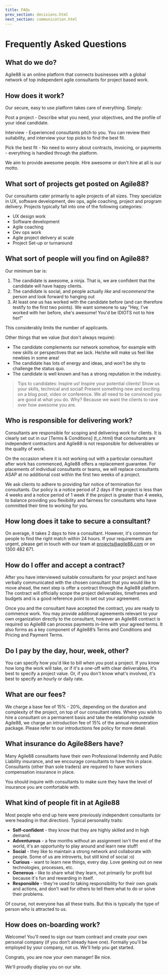 ```yaml
---
title: FAQs
prev_section: decisions.html
next_section: communication.html
---
```


Frequently Asked Questions
=========================

What do we do?
--------------------------

Agile88 is an online platform that connects businesses with a global network of top independent agile consultants for project based work.

How does it work?
-----------------------------

Our secure, easy to use platform takes care of everything. Simply:

Post a project - Describe what you need, your objectives, and the profile of your ideal candidate.

Interview - Experienced consultants pitch to you. You can review their suitability, and interview your top picks to find the best fit.

Pick the best fit - No need to worry about contracts, invoicing, or payments - everything is handled through the platform.

We aim to provide awesome people. Hire awesome or don't hire at all is our motto.


What sort of projects get posted on Agile88?
----------------


Our consultants cater primarily to agile projects of all sizes. They  specialize in UX, software development, dev ops, agile coaching, project and program delivery. Projects typically fall into one of the following categories:

* UX design work
* Software development
* Agile coaching
* Dev ops work
* Agile project delivery at scale
* Project Set-up or turnaround


What sort of people will you find on Agile88?
----------------

Our minimum bar is:

1.  The candidate is awesome, a ninja. That is, we are confident that the candidate will have happy clients.
2.  The candidate is social, and people actually *like* and *recommend* the person and look forward to hanging out 
3.  At least one us has worked with the candidate before (and can therefore testify to the first two points). We want someone to say "Hey, I've worked with her before, she's awesome! You'd be IDIOTS not to hire her!"

This considerably limits the number of applicants.

Other things that we value (but don't always require):

-   The candidate complements our network somehow, for example with new skills or perspectives that we lack. He/she will make us feel like newbies in some area!
-   The candidate has lots of energy and ideas, and won't be shy to challenge the status quo.
-   The candidate is well known and has a strong reputation in the industry.

> Tips to candidates: Inspire us! Inspire your potential clients! Show us your skills, technical and social! Present something new and exciting on a blog post, video or conference. We all need to be convinced you are good at what you do. Why? Because we want the clients to rave over how awesome you are.


Who is responsible for delivering work?
-------------------------------

Consultants are responsible for scoping and delivering work for clients. It is clearly set out in our [Terms & Conditions] (t_c.html) that consultants are independent contractors and Agile88 is not responsible for deliverables or the quality of work.

On the occasion where it is not working out with a particular consultant after work has commenced, Agile88 offers a replacement guarantee. For placements of individual consultants or teams, we will replace consultants ASAP at no additional cost within the first two weeks of a project.

We ask clients to adhere to providing fair notice of termination for consultants. Our policy is a notice period of 2 days if the project is less than 4 weeks and a notice period of 1 week if the project is greater than 4 weeks, to balance providing you flexibility and fairness for consultants who have committed their time to working for you.

How long does it take to secure a consultant?
----------------------------------------

On average, it takes 2 days to hire a consultant. However, it's common for people to find the right match within 24 hours. If your requirements are urgent, please get in touch with our team at projects@agile88.com or on 1300 482 671.


How do I offer and accept a contract?
----------------------------------------

After you have interviewed suitable consultants for your project and have verbally communicated with the chosen consultant that you would like to move ahead, the next step is offer a contract through the Agile88 platform. The contract will officially scope the project deliverables, timeframes and budgets and is a good reference point to set out your agreement. 

Once you and the consultant have accepted the contract, you are ready to commence work. You may provide additional agreements relevant to your own organization directly to the consultant, however an Agile88 contract is required so Agile88 can process payments in-line with your agreed terms. It also forms as a key component of Agile88’s Terms and Conditions and Pricing and Payment Terms.


Do I pay by the day, hour, week, other?
----------------------------------------

You can specify how you'd like to bill when you post a project. If you know how long the work will take, or if it's a one-off with clear deliverables, it's best to specify a project value. Or, if you don't know what's involved, it's best to specify an hourly or daily rate.


What are our fees?
----------------------------------------

We charge a base fee of 15% - 20%, depending on the duration and complexity of the project, on top of our consultant rates. Where you wish to hire a consultant on a permanent basis and take the relationship outside Agile88, we charge an introduction fee of 15% of the annual remuneration package. Please refer to our introductions fee policy for more detail.


What insurance do Agile88ers have?
----------------------------------------

Many Agile88 consultants have their own Professional Indemnity and Public Liability insurance, and we encourage consultants to have this in place. Consultants (other than sole traders) are required to have workers compensation insurance in place.

You should inquire with consultants to make sure they have the level of insurance you are comfortable with.


What kind of people fit in at Agile88
----------------------------------------

Most people who end up here were previously independent consultants (or were heading in that direction). Typical personality traits:

-   **Self-confident** - they know that they are highly skilled and in high demand.
-   **Adventurous** - a few months without an assignment isn't the end of the world, it's an opportunity to play around and learn new stuff!
-   **Social** - they like to maintain a strong network and collaborate with people. Some of us are introverts, but still kind of social :o)
-   **Curious** - want to learn new things, every day. Love geeking out on new technologies, processes, etc.
-   **Generous** - like to share what they learn, not primarily for profit but because it's fun and rewarding in itself.
-   **Responsible** - they're used to taking responsibility for their own goals and actions, and don't wait for others to tell them what to do or solve their problems.

Of course, not everyone has all these traits. But this is typically the type of person who is attracted to us.


How does on-boarding work?
--------------------------

Welcome! You'll need to sign our team contract and create your own personal company (if you don't already have one). Formally you'll be employed by your company, not us. We'll help you get started.

Congrats, you are now your own manager! Be nice.

We'll proudly display you on our site.

